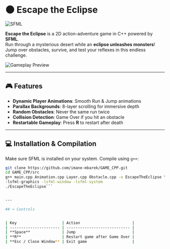# 🌑 Escape the Eclipse

![SFML](https://img.shields.io/badge/SFML-2.5.1-blue)  

**Escape the Eclipse** is a 2D action-adventure game in C++ powered by **SFML**.  
Run through a mysterious desert while an **eclipse unleashes monsters**! Jump over obstacles, survive, and test your reflexes in this endless challenge.  

![Gameplay Preview](resources/images/gameplay_placeholder.gif)  

---

## 🎮 Features
- **Dynamic Player Animations**: Smooth Run & Jump animations  
- **Parallax Backgrounds**: 8-layer scrolling for immersive depth  
- **Random Obstacles**: Never the same run twice  
- **Collision Detection**: Game Over if you hit an obstacle  
- **Restartable Gameplay**: Press **R** to restart after death  


---

## 💻 Installation & Compilation
Make sure SFML is installed on your system. Compile using `g++`:

```bash
git clone https://github.com/imane-mbarek/GAME_CPP.git
cd GAME_CPP/src
g++ main.cpp Animation.cpp Layer.cpp Obstacle.cpp -o EscapeTheEclipse \
-lsfml-graphics -lsfml-window -lsfml-system
./EscapeTheEclipse```


---

## ⌨️ Controls


| Key                    | Action                       |
| ---------------------- | ---------------------------- |
| **Space**              | Jump                         |
| **R**                  | Restart game after Game Over |
| **Esc / Close Window** | Exit game                    |


